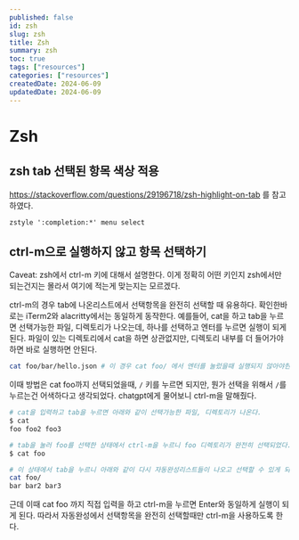 ```yaml
---
published: false
id: zsh
slug: zsh
title: Zsh
summary: zsh
toc: true
tags: ["resources"]
categories: ["resources"]
createdDate: 2024-06-09
updatedDate: 2024-06-09
---
```


# Zsh

## zsh tab 선택된 항목 색상 적용
https://stackoverflow.com/questions/29196718/zsh-highlight-on-tab 를 참고하였다.
```
zstyle ':completion:*' menu select
```

## ctrl-m으로 실행하지 않고 항목 선택하기

Caveat: zsh에서 ctrl-m 키에 대해서 설명한다. 이게 정확히 어떤 키인지 zsh에서만 되는건지는 몰라서 여기에 적는게 맞는지는 모르겠다.

ctrl-m의 경우 tab에 나온리스트에서 선택항목을 완전히 선택할 때 유용하다. 확인한바로는 iTerm2와 alacritty에서는 동일하게 동작한다.
예를들어, cat을 하고 tab을 누르면 선택가능한 파일, 디렉토리가 나오는데, 하나를 선택하고 엔터를 누르면 실행이 되게 된다.
파일이 있는 디렉토리에서 cat을 하면 상관없지만, 디렉토리 내부를 더 들어가야하면 바로 실행하면 안된다.
```bash
cat foo/bar/hello.json # 이 경우 cat foo/ 에서 엔터를 눌렀을때 실행되지 않아야한다.
```

이때 방법은 cat foo까지 선택되었을때, `/` 키를 누르면 되지만, 뭔가 선택을 위해서 `/`를 누르는건 어색하다고 생각되었다.
chatgpt에게 물어보니 ctrl-m을 말해줬다.

```bash
# cat을 입력하고 tab을 누르면 아래와 같이 선택가능한 파일, 디렉토리가 나온다.
$ cat
foo foo2 foo3

# tab을 눌러 foo를 선택한 상태에서 ctrl-m을 누르니 foo 디렉토리가 완전히 선택되었다.
$ cat foo

# 이 상태에서 tab을 누르니 아래와 같이 다시 자동완성리스트들이 나오고 선택할 수 있게 되었다.
cat foo/
bar bar2 bar3
```

근데 이때 cat foo 까지 직접 입력을 하고 ctrl-m을 누르면 Enter와 동일하게 실행이 되게 된다.
따라서 자동완성에서 선택항목을 완전히 선택할때만 ctrl-m을 사용하도록 한다.
